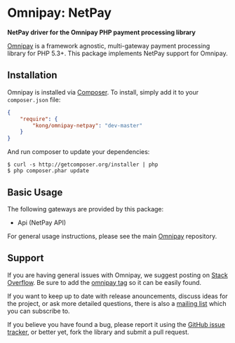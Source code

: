 # Omnipay: NetPay

**NetPay driver for the Omnipay PHP payment processing library**

<!--[![Build Status](https://travis-ci.org/thephpleague/omnipay-netpay.png?branch=master)](https://travis-ci.org/thephpleague/omnipay-netpay)-->
<!--[![Latest Stable Version](https://poser.pugx.org/omnipay/netpay/version.png)](https://packagist.org/packages/Kong365/netpay)-->
<!--[![Total Downloads](https://poser.pugx.org/omnipay/netpay/d/total.png)](https://packagist.org/packages/Kong365/netpay)-->

[Omnipay](https://github.com/thephpleague/omnipay) is a framework agnostic, multi-gateway payment
processing library for PHP 5.3+. This package implements NetPay support for Omnipay.

## Installation

Omnipay is installed via [Composer](http://getcomposer.org/). To install, simply add it
to your `composer.json` file:

```json
{
    "require": {
        "kong/omnipay-netpay": "dev-master"
    }
}
```

And run composer to update your dependencies:

    $ curl -s http://getcomposer.org/installer | php
    $ php composer.phar update

## Basic Usage

The following gateways are provided by this package:

* Api (NetPay API)

For general usage instructions, please see the main [Omnipay](https://github.com/thephpleague/omnipay)
repository.

## Support

If you are having general issues with Omnipay, we suggest posting on
[Stack Overflow](http://stackoverflow.com/). Be sure to add the
[omnipay tag](http://stackoverflow.com/questions/tagged/omnipay) so it can be easily found.

If you want to keep up to date with release anouncements, discuss ideas for the project,
or ask more detailed questions, there is also a [mailing list](https://groups.google.com/forum/#!forum/omnipay) which
you can subscribe to.

If you believe you have found a bug, please report it using the [GitHub issue tracker](https://github.com/kong/omnipay-netpay/issues),
or better yet, fork the library and submit a pull request.

